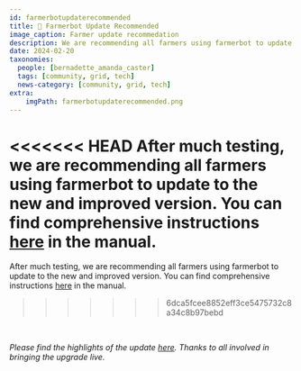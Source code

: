 ```yaml
---
id: farmerbotupdaterecommended
title: 🔄 Farmerbot Update Recommended
image_caption: Farmer update recommedation
description: We are recommending all farmers using farmerbot to update to the new and improved version
date: 2024-02-20
taxonomies:
  people: [bernadette_amanda_caster]
  tags: [community, grid, tech]
  news-category: [community, grid, tech]
extra:
    imgPath: farmerbotupdaterecommended.png
---
```


<<<<<<< HEAD
After much testing, we are recommending all farmers using farmerbot to update to the new and improved version. You can find comprehensive instructions [here](https://www.manual.grid.tf/farmers/farmerbot/farmerbot_intro.html) in the manual.
=======
After much testing, we are recommending all farmers using farmerbot to update to the new and improved version. You can find comprehensive instructions [here](https://www.manual.grid.tf/documentation/farmers/farmerbot/farmerbot_intro.html) in the manual.
>>>>>>> 6dca5fcee8852eff3ce5475732c8a34c8b97bebd

<br/>

*Please find the highlights of the update [here](https://forum.threefold.io/t/update-on-new-farmerbot/4203). Thanks to all involved in bringing the upgrade live.*

